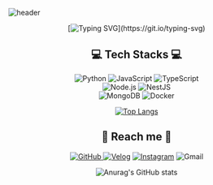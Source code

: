 ![header](https://capsule-render.vercel.app/api?type=slice&color=b19cdb&height=200&section=header&text=HanaSeol&fontSize=90&animation=twinkling&fontColor=2E2E2E)

<div align="center">

[![Typing SVG](https://readme-typing-svg.herokuapp.com?font=Square+Peg&size=33&duration=4000&color=9D6EF7&center=true&vCenter=true&width=550&height=80&lines=Hi%F0%9F%91%8B%2C+I'm+Hanaseol!++;I+wanna+be+a+backend++developer+;or+database++Admininistration;I'm+gonna+be+the+best+developer+in+the+world!)](https://git.io/typing-svg)
<div align=center>

## 💻 Tech Stacks 💻

<p>
<img alt="Python" src ="https://img.shields.io/badge/Python-3776AB.svg?&style=for-the-badge&logo=Python&logoColor=white">  
<img alt="JavaScript" src ="https://img.shields.io/badge/JavaScript-F7DF1E.svg?&style=for-the-badge&logo=JavaScript&logoColor=white"/> 
<img alt="TypeScript" src ="https://img.shields.io/badge/TypeScript-3178C6.svg?&style=for-the-badge&logo=TypeScript&logoColor=white"/> 
<br/>
<img alt="Node.js" src ="https://img.shields.io/badge/Node.js-339933.svg?&style=for-the-badge&logo=Node.js&logoColor=white"/> 
<img alt="NestJS" src ="https://img.shields.io/badge/NestJS-E0234E.svg?&style=for-the-badge&logo=NestJS&logoColor=white"/> 
<br/>
<img alt="MongoDB" src ="https://img.shields.io/badge/MongoDB-47A248.svg?&style=for-the-badge&logo=MongoDB&logoColor=white"/> 
<img alt="Docker" src ="https://img.shields.io/badge/Docker-2496ED.svg?&style=for-the-badge&logo=Docker&logoColor=white"/>
</p>

[![Top Langs](https://github-readme-stats.vercel.app/api/top-langs/?username=1hana26)](https://github.com/1hana26/github-readme-stats)
<br/>
  
## 💌 Reach me 💌

<p>
<a href = "https://github.com/x0ng120x"><img alt="GitHub" src ="https://img.shields.io/badge/GitHub-181717.svg?&style=for-the-badge&logo=GitHub&logoColor=white"/>
</a> <a href = "https://velog.io/@x0ng120x"> <img alt="Velog" src ="https://img.shields.io/badge/Velog-20C997.svg?&style=for-the-badge"/></a>
</a> <a href = "https://instagram.com/x0ng120x"> <img alt="Instagram" src ="https://img.shields.io/badge/Instagram-E4405F.svg?&style=for-the-badge&logo=Instagram&logoColor=white"/></a>
<img alt="Gmail" src 
="https://img.shields.io/badge/jaysong0120@gmail.com-EA4335.svg?&style=for-the-badge&logo=Gmail&logoColor=white"/>

![Anurag's GitHub stats](https://github-readme-stats.vercel.app/api?username=x0ng120x&show_icons=true&theme=vue)
</P>
<br/>
